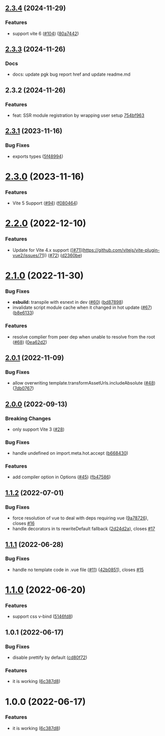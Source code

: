 ## [2.3.4](https://github.com/wupodata/vite-plugin-vue2/compare/v2.3.3...v2.3.4) (2024-11-29)


### Features

* support vite 6 ([#104](https://github.com/wupodata/vite-plugin-vue2/issues/104)) ([80a7442](https://github.com/wupodata/vite-plugin-vue2/commit/80a74425bbae7b5eaf549d32d30b2d046912a797))



## [2.3.3](https://github.com/vitejs/vite-plugin-vue2/compare/v2.3.2...v2.3.3) (2024-11-26)
### Docs
* docs: update pgk bug report href and update readme.md


## 2.3.2 (2024-11-26)
### Features
* feat: SSR module registration by wrapping user setup [754bf963](https://github.com/wupodata/vite-plugin-vue2/commit/7c1a3a7ec71ae37fcb18187565f72a42754bf963)


## [2.3.1](https://github.com/vitejs/vite-plugin-vue2/compare/v2.3.0...v2.3.1) (2023-11-16)


### Bug Fixes

* exports types ([5f48994](https://github.com/vitejs/vite-plugin-vue2/commit/5f489944477ed6732c3bb36dd18f029fad970c9d))



# [2.3.0](https://github.com/vitejs/vite-plugin-vue2/compare/v2.2.0...v2.3.0) (2023-11-16)


### Features

* Vite 5 Support ([#94](https://github.com/vitejs/vite-plugin-vue2/issues/94)) ([f080464](https://github.com/vitejs/vite-plugin-vue2/commit/f0804641009b42f34ef5c785fe8caf746ec94fec))



# [2.2.0](https://github.com/vitejs/vite-plugin-vue2/compare/v2.1.0...v2.2.0) (2022-12-10)


### Features

* Update for Vite 4.x support ([[#71](https://github.com/vitejs/vite-plugin-vue2/issues/71)](https://github.com/vitejs/vite-plugin-vue2/issues/71)) ([#72](https://github.com/vitejs/vite-plugin-vue2/issues/72)) ([d2360be](https://github.com/vitejs/vite-plugin-vue2/commit/d2360be65b37cdf51a27843925d352866dff23d1))



# [2.1.0](https://github.com/vitejs/vite-plugin-vue2/compare/v2.0.1...v2.1.0) (2022-11-30)


### Bug Fixes

* **esbuild:** transpile with esnext in dev ([#60](https://github.com/vitejs/vite-plugin-vue2/issues/60)) ([bd87898](https://github.com/vitejs/vite-plugin-vue2/commit/bd87898be4d02bd52cc8af0072db9e59a5dbd8fa))
* invalidate script module cache when it changed in hot update ([#67](https://github.com/vitejs/vite-plugin-vue2/issues/67)) ([b8e6133](https://github.com/vitejs/vite-plugin-vue2/commit/b8e6133b54bce820d93d0e4f9a9982198cdd60ee))


### Features

* resolve complier from peer dep when unable to resolve from the root ([#68](https://github.com/vitejs/vite-plugin-vue2/issues/68)) ([0ea62d2](https://github.com/vitejs/vite-plugin-vue2/commit/0ea62d2b4f8a84e87b332f4f2749aeba7f8e3145))



## [2.0.1](https://github.com/vitejs/vite-plugin-vue2/compare/v2.0.0...v2.0.1) (2022-11-09)


### Bug Fixes

* allow overwriting template.transformAssetUrls.includeAbsolute ([#48](https://github.com/vitejs/vite-plugin-vue2/issues/48)) ([7db0767](https://github.com/vitejs/vite-plugin-vue2/commit/7db076705b79d383b84e13cb375a7aa9f9f1545c))



## [2.0.0](https://github.com/vitejs/vite-plugin-vue2/compare/v1.1.2...v2.0.0) (2022-09-13)


### Breaking Changes

* only support Vite 3 ([#28](https://github.com/vitejs/vite-plugin-vue2/pull/28))

### Bug Fixes

* handle undefined on import.meta.hot.accept ([b668430](https://github.com/vitejs/vite-plugin-vue2/commit/b66843045b16516fc91512c67c4f87b6d3f4d45e))


### Features

* add compiler option in Options ([#45](https://github.com/vitejs/vite-plugin-vue2/issues/45)) ([fb47586](https://github.com/vitejs/vite-plugin-vue2/commit/fb4758637c0506e9b0e7ea6883568287f60ae077))



## [1.1.2](https://github.com/vitejs/vite-plugin-vue2/compare/v1.1.1...v1.1.2) (2022-07-01)


### Bug Fixes

* force resolution of vue to deal with deps requiring vue ([9a78726](https://github.com/vitejs/vite-plugin-vue2/commit/9a78726d77ef9aadf3c07dacd4c27828fe8f4ac8)), closes [#16](https://github.com/vitejs/vite-plugin-vue2/issues/16)
* handle decorators in ts rewriteDefault fallback ([2d24d2a](https://github.com/vitejs/vite-plugin-vue2/commit/2d24d2a4a692e59b789efc9b34119cc3650bf89e)), closes [#17](https://github.com/vitejs/vite-plugin-vue2/issues/17)



## [1.1.1](https://github.com/vitejs/vite-plugin-vue2/compare/v1.1.0...v1.1.1) (2022-06-28)


### Bug Fixes

* handle no template code in .vue file ([#11](https://github.com/vitejs/vite-plugin-vue2/issues/11)) ([42b0851](https://github.com/vitejs/vite-plugin-vue2/commit/42b0851425e39d5e7138114f1cc3d431cadc52ab)), closes [#15](https://github.com/vitejs/vite-plugin-vue2/issues/15)



# [1.1.0](https://github.com/vitejs/vite-plugin-vue2/compare/v1.0.1...v1.1.0) (2022-06-20)


### Features

* support css v-bind ([5146fd8](https://github.com/vitejs/vite-plugin-vue2/commit/5146fd8d2b852c8aed07d081811e7b81894211eb))



## 1.0.1 (2022-06-17)


### Bug Fixes

* disable prettify by default ([cd80f72](https://github.com/vitejs/vite-plugin-vue2/commit/cd80f7231d50bbf04919852e7cc72623070d9f40))


### Features

* it is working ([6c387d8](https://github.com/vitejs/vite-plugin-vue2/commit/6c387d8172d76b17df3d13a37f87d0e203bc4523))



# 1.0.0 (2022-06-17)


### Features

* it is working ([6c387d8](https://github.com/vitejs/vite-plugin-vue2/commit/6c387d8172d76b17df3d13a37f87d0e203bc4523))
